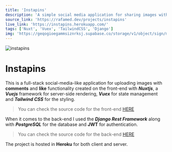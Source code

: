 ```yaml
---
title: 'Instapins'
description: 'A simple social media application for sharing images with comments and likes.'
source_link: 'https://rafamed.dev/projects/instapins'
live_link: 'https://instapins.herokuapp.com/'
tags: ['Nuxt', 'Vuex', 'TailwindCSS', 'Django']
img: 'https://geqogioegammsiznrksj.supabase.co/storage/v1/object/sign/media/projects/instapins-tour.gif?token=eyJhbGciOiJIUzI1NiIsInR5cCI6IkpXVCJ9.eyJ1cmwiOiJtZWRpYS9wcm9qZWN0cy9pbnN0YXBpbnMtdG91ci5naWYiLCJpYXQiOjE2NTg0Mjk4MjUsImV4cCI6MTk3Mzc4OTgyNX0.K0xoMOTWXSgXC3_wK561Kg5U_5NVYPCcoOH1SrviA1w&t=2022-07-21T18%3A57%3A05.456Z'
---
```


![instapins](https://geqogioegammsiznrksj.supabase.co/storage/v1/object/sign/media/projects/instapins-tour.gif?token=eyJhbGciOiJIUzI1NiIsInR5cCI6IkpXVCJ9.eyJ1cmwiOiJtZWRpYS9wcm9qZWN0cy9pbnN0YXBpbnMtdG91ci5naWYiLCJpYXQiOjE2NTg0Mjk4MjUsImV4cCI6MTk3Mzc4OTgyNX0.K0xoMOTWXSgXC3_wK561Kg5U_5NVYPCcoOH1SrviA1w&t=2022-07-21T18%3A57%3A05.456Z)

# Instapins

This is a full-stack social-media-like application for uploading images with **comments** and **like** functionality created on the front-end with **_Nuxtjs_**, a **_Vuejs_** framework for server-side rendering, **_Vuex_** for state management and **_Tailwind CSS_** for the styling.

> You can check the source code for the front-end [HERE](https://github.com/rafamedtech/instapins)

When it comes to the back-end I used the **_Django Rest Framework_** along with **_PostgreSQL_** for the database and **JWT** for authentication.

> You can check the source code for the back-end [HERE](https://github.com/rafamedtech/instapins_api)

The project is hosted in **Heroku** for both client and server.
